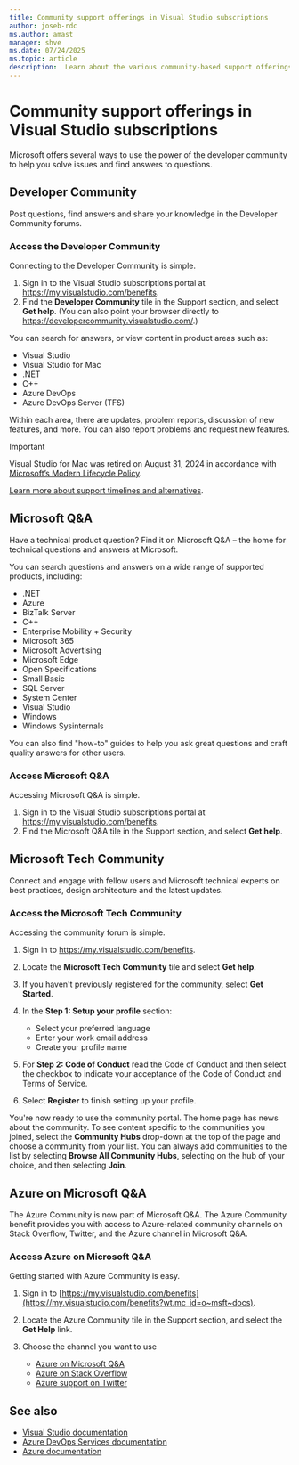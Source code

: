```yaml
---
title: Community support offerings in Visual Studio subscriptions
author: joseb-rdc
ms.author: amast
manager: shve
ms.date: 07/24/2025
ms.topic: article
description:  Learn about the various community-based support offerings in Visual Studio subscriptions
---
```


# Community support offerings in Visual Studio subscriptions

Microsoft offers several ways to use the power of the developer community to help you solve issues and find answers to questions. 

## Developer Community 

Post questions, find answers and share your knowledge in the Developer Community forums.

### Access the Developer Community

Connecting to the Developer Community is simple.

1. Sign in to the Visual Studio subscriptions portal at <https://my.visualstudio.com/benefits>.
0. Find the **Developer Community** tile in the Support section, and select **Get help**.
(You can also point your browser directly to <https://developercommunity.visualstudio.com/>.)

You can search for answers, or view content in product areas such as:

+ Visual Studio
+ Visual Studio for Mac
+ .NET
+ C++
+ Azure DevOps
+ Azure DevOps Server (TFS)

Within each area, there are updates, problem reports, discussion of new features, and more. You can also report problems and request new features.  

> [!IMPORTANT]
> Visual Studio for Mac was retired on August 31, 2024 in accordance with [Microsoft’s Modern Lifecycle Policy](https://learn.microsoft.com/lifecycle/policies/modern).
>
> [Learn more about support timelines and alternatives](/visualstudio/mac/what-happened-to-vs-for-mac).

## Microsoft Q&A

Have a technical product question? Find it on Microsoft Q&A – the home for technical questions and answers at Microsoft.

You can search questions and answers on a wide range of supported products, including:

+ .NET
+ Azure
+ BizTalk Server
+ C++
+ Enterprise Mobility + Security
+ Microsoft 365
+ Microsoft Advertising
+ Microsoft Edge
+ Open Specifications
+ Small Basic
+ SQL Server
+ System Center
+ Visual Studio
+ Windows
+ Windows Sysinternals

You can also find "how-to" guides to help you ask great questions and craft quality answers for other users.

### Access Microsoft Q&A

Accessing Microsoft Q&A is simple.

1. Sign in to the Visual Studio subscriptions portal at <https://my.visualstudio.com/benefits>.
1. Find the Microsoft Q&A tile in the Support section, and select **Get help**.

## Microsoft Tech Community 

Connect and engage with fellow users and Microsoft technical experts on best practices, design architecture and the latest updates.

### Access the Microsoft Tech Community 

Accessing the community forum is simple.  

1. Sign in to <https://my.visualstudio.com/benefits>.
0. Locate the **Microsoft Tech Community** tile and select **Get help**.

0. If you haven't previously registered for the community, select **Get Started**.
0. In the **Step 1: Setup your profile** section:
   + Select your preferred language
   + Enter your work email address
   + Create your profile name 
0. For **Step 2: Code of Conduct** read the Code of Conduct and then select the checkbox to indicate your acceptance of the Code of Conduct and Terms of Service.
0. Select **Register** to finish setting up your profile.

 You're now ready to use the community portal.  The home page has news about the community. To see content specific to the communities you joined, select the **Community Hubs** drop-down at the top of the page and choose a community from your list.  You can always add communities to the list by selecting **Browse All Community Hubs**, selecting on the hub of your choice, and then selecting **Join**.

## Azure on Microsoft Q&A 

The Azure Community is now part of Microsoft Q&A. The Azure Community benefit provides you with access to Azure-related community channels on Stack Overflow, Twitter, and the Azure channel in Microsoft Q&A.  

### Access Azure on Microsoft Q&A

Getting started with Azure Community is easy.
1. Sign in to [https://my.visualstudio.com/benefits](https://my.visualstudio.com/benefits?wt.mc_id=o~msft~docs).

2. Locate the Azure Community tile in the Support section, and select the **Get Help** link.

3. Choose the channel you want to use
   + [Azure on Microsoft Q&A](https://go.microsoft.com/fwlink/p/?linkid=2201730&clcid=0x409)
   + [Azure on Stack Overflow](https://go.microsoft.com/fwlink/?linkid=2223575&clcid=0x409)
   + [Azure support on Twitter](https://go.microsoft.com/fwlink/p/?linkid=2202691&clcid=0x409)

## See also

+ [Visual Studio documentation](/visualstudio/)
+ [Azure DevOps Services documentation](/azure/devops/)
+ [Azure documentation](/azure/)
